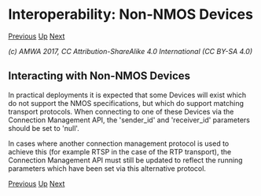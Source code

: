 # Interoperability: Non-NMOS Devices
[Previous](3.1._Interoperability_-_NMOS_IS-04.md) [Up](..) [Next](4.0._Behaviour.md)

_(c) AMWA 2017, CC Attribution-ShareAlike 4.0 International (CC BY-SA 4.0)_

## Interacting with Non-NMOS Devices

In practical deployments it is expected that some Devices will exist which do not support the NMOS specifications, but which do support matching transport protocols. When connecting to one of these Devices via the Connection Management API, the 'sender_id' and 'receiver_id' parameters should be set to 'null'.

In cases where another connection management protocol is used to achieve this (for example RTSP in the case of the RTP transport), the Connection Management API must still be updated to reflect the running parameters which have been set via this alternative protocol.

[Previous](3.1._Interoperability_-_NMOS_IS-04.md) [Up](..) [Next](4.0._Behaviour.md)
